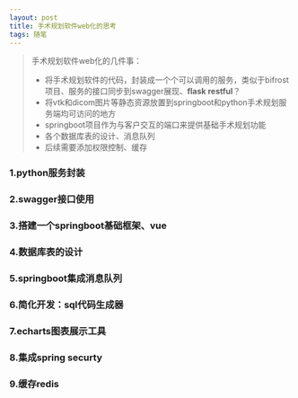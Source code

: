 ```yaml
---
layout: post
title: 手术规划软件web化的思考
tags: 随笔
---
```

> 手术规划软件web化的几件事：
> - 将手术规划软件的代码，封装成一个个可以调用的服务，类似于bifrost项目、服务的接口同步到swagger展现、**flask restful**？
> - 将vtk和dicom图片等静态资源放置到springboot和python手术规划服务端均可访问的地方
> - springboot项目作为与客户交互的端口来提供基础手术规划功能
> - 各个数据库表的设计、消息队列
> - 后续需要添加权限控制、缓存

### 1.python服务封装



### 2.swagger接口使用



### 3.搭建一个springboot基础框架、vue



### 4.数据库表的设计



### 5.springboot集成消息队列



### 6.简化开发：sql代码生成器



### 7.echarts图表展示工具



### 8.集成spring securty



### 9.缓存redis